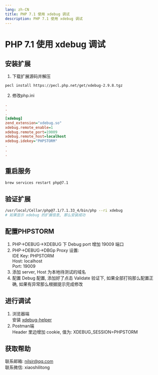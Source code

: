 ```yaml
---
lang: zh-CN
title: PHP 7.1 使用 xdebug 调试
description: PHP 7.1 使用 xdebug 调试
---
```


# PHP 7.1 使用 xdebug 调试

## 安装扩展
1. 下载扩展源码并解压
```bash
pecl install https://pecl.php.net/get/xdebug-2.9.8.tgz
```
2. 修改php.ini
```ini
.
.
.
[xdebug]
zend_extension="xdebug.so"
xdebug.remote_enable=1
xdebug.remote_port=19009
xdebug.remote_host=localhost
xdebug.idekey="PHPSTORM"
.
.
.
```

## 重启服务
```bash
brew services restart php@7.1
```

## 验证扩展
```bash
/usr/local/Cellar/php@7.1/7.1.33_4/bin/php --ri xdebug
# 如果显示 xdebug 的扩展信息, 那么安装成功
```

## 配置PHPSTORM
1. PHP->DEBUG->XDEBUG 下 Debug port 增加 19009 端口
2. PHP->DEBUG->DBGp Proxy 设置:<br>
    IDE Key: PHPSTORM<br>
    Host: localhost<br>
    Port: 19009
3. 添加 server, Host 为本地待测试的域名
4. 配置 Debug 配置, 添加好了点击 Validate 验证下, 如果全部打钩那么配置正确, 如果有异常那么根据提示完成修改

## 进行调试
1. 浏览器端<br>
    安装 [xdebug-helper](https://chrome.google.com/webstore/detail/xdebug-helper/eadndfjplgieldjbigjakmdgkmoaaaoc)
2. Postman端<br>
    Header 里边增加 cookie, 值为: XDEBUG_SESSION=PHPSTORM

## 获取帮助

联系邮箱: nilsir@qq.com<br>
联系微信: xiaoshilitong
